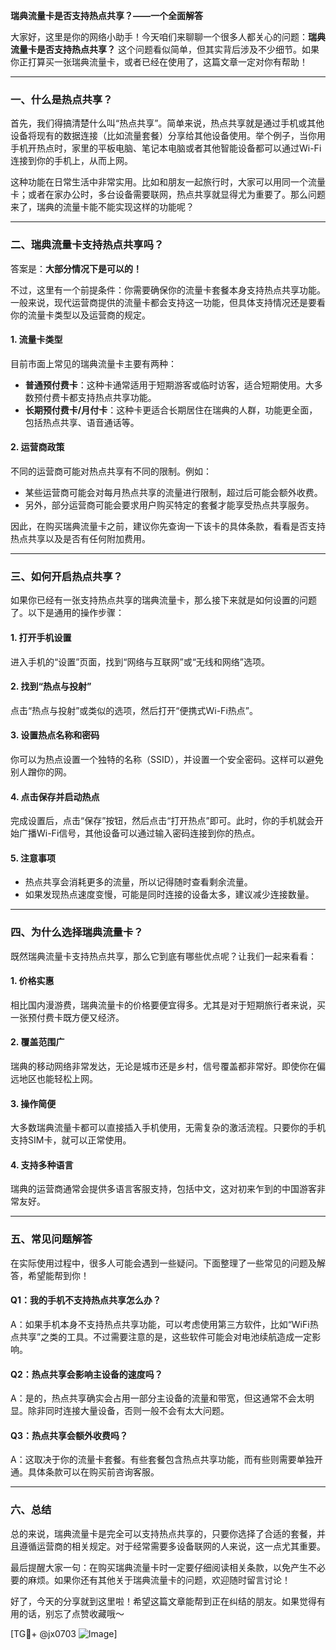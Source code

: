 **瑞典流量卡是否支持热点共享？——一个全面解答**

大家好，这里是你的网络小助手！今天咱们来聊聊一个很多人都关心的问题：**瑞典流量卡是否支持热点共享？** 这个问题看似简单，但其实背后涉及不少细节。如果你正打算买一张瑞典流量卡，或者已经在使用了，这篇文章一定对你有帮助！

---

### 一、什么是热点共享？

首先，我们得搞清楚什么叫“热点共享”。简单来说，热点共享就是通过手机或其他设备将现有的数据连接（比如流量套餐）分享给其他设备使用。举个例子，当你用手机开热点时，家里的平板电脑、笔记本电脑或者其他智能设备都可以通过Wi-Fi连接到你的手机上，从而上网。

这种功能在日常生活中非常实用。比如和朋友一起旅行时，大家可以用同一个流量卡；或者在家办公时，多台设备需要联网，热点共享就显得尤为重要了。那么问题来了，瑞典的流量卡能不能实现这样的功能呢？

---

### 二、瑞典流量卡支持热点共享吗？

答案是：**大部分情况下是可以的！**

不过，这里有一个前提条件：你需要确保你的流量卡套餐本身支持热点共享功能。一般来说，现代运营商提供的流量卡都会支持这一功能，但具体支持情况还是要看你的流量卡类型以及运营商的规定。

#### 1. **流量卡类型**
目前市面上常见的瑞典流量卡主要有两种：
- **普通预付费卡**：这种卡通常适用于短期游客或临时访客，适合短期使用。大多数预付费卡都支持热点共享功能。
- **长期预付费卡/月付卡**：这种卡更适合长期居住在瑞典的人群，功能更全面，包括热点共享、语音通话等。

#### 2. **运营商政策**
不同的运营商可能对热点共享有不同的限制。例如：
- 某些运营商可能会对每月热点共享的流量进行限制，超过后可能会额外收费。
- 另外，部分运营商可能会要求用户购买特定的套餐才能享受热点共享服务。

因此，在购买瑞典流量卡之前，建议你先查询一下该卡的具体条款，看看是否支持热点共享以及是否有任何附加费用。

---

### 三、如何开启热点共享？

如果你已经有一张支持热点共享的瑞典流量卡，那么接下来就是如何设置的问题了。以下是通用的操作步骤：

#### 1. 打开手机设置
进入手机的“设置”页面，找到“网络与互联网”或“无线和网络”选项。

#### 2. 找到“热点与投射”
点击“热点与投射”或类似的选项，然后打开“便携式Wi-Fi热点”。

#### 3. 设置热点名称和密码
你可以为热点设置一个独特的名称（SSID），并设置一个安全密码。这样可以避免别人蹭你的网。

#### 4. 点击保存并启动热点
完成设置后，点击“保存”按钮，然后点击“打开热点”即可。此时，你的手机就会开始广播Wi-Fi信号，其他设备可以通过输入密码连接到你的热点。

#### 5. 注意事项
- 热点共享会消耗更多的流量，所以记得随时查看剩余流量。
- 如果发现热点速度变慢，可能是同时连接的设备太多，建议减少连接数量。

---

### 四、为什么选择瑞典流量卡？

既然瑞典流量卡支持热点共享，那么它到底有哪些优点呢？让我们一起来看看：

#### 1. **价格实惠**
相比国内漫游费，瑞典流量卡的价格要便宜得多。尤其是对于短期旅行者来说，买一张预付费卡既方便又经济。

#### 2. **覆盖范围广**
瑞典的移动网络非常发达，无论是城市还是乡村，信号覆盖都非常好。即使你在偏远地区也能轻松上网。

#### 3. **操作简便**
大多数瑞典流量卡都可以直接插入手机使用，无需复杂的激活流程。只要你的手机支持SIM卡，就可以正常使用。

#### 4. **支持多种语言**
瑞典的运营商通常会提供多语言客服支持，包括中文，这对初来乍到的中国游客非常友好。

---

### 五、常见问题解答

在实际使用过程中，很多人可能会遇到一些疑问。下面整理了一些常见的问题及解答，希望能帮到你！

#### Q1：我的手机不支持热点共享怎么办？
A：如果手机本身不支持热点共享功能，可以考虑使用第三方软件，比如“WiFi热点共享”之类的工具。不过需要注意的是，这些软件可能会对电池续航造成一定影响。

#### Q2：热点共享会影响主设备的速度吗？
A：是的，热点共享确实会占用一部分主设备的流量和带宽，但这通常不会太明显。除非同时连接大量设备，否则一般不会有太大问题。

#### Q3：热点共享会额外收费吗？
A：这取决于你的流量卡套餐。有些套餐包含热点共享功能，而有些则需要单独开通。具体条款可以在购买前咨询客服。

---

### 六、总结

总的来说，瑞典流量卡是完全可以支持热点共享的，只要你选择了合适的套餐，并且遵循运营商的相关规定。对于经常需要多设备联网的人来说，这一点尤其重要。

最后提醒大家一句：在购买瑞典流量卡时一定要仔细阅读相关条款，以免产生不必要的麻烦。如果你还有其他关于瑞典流量卡的问题，欢迎随时留言讨论！

好了，今天的分享就到这里啦！希望这篇文章能帮到正在纠结的朋友。如果觉得有用的话，别忘了点赞收藏哦～

[TG💪+ @jx0703 ![Image](https://github.com/user-attachments/assets/dbca1d08-cadb-493c-b0ec-ad6f7a83f270)]